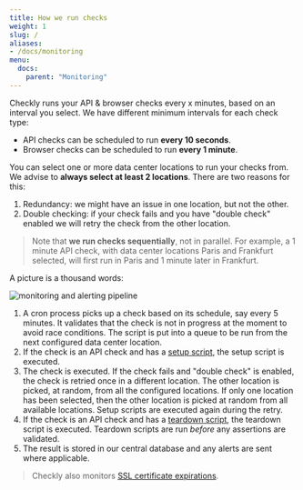 ```yaml
---
title: How we run checks
weight: 1
slug: /
aliases:
- /docs/monitoring
menu:
  docs:
    parent: "Monitoring"
---
```


Checkly runs your API & browser checks every x minutes, based on an interval you select. 
We have different minimum intervals for each check type:

- API checks can be scheduled to run **every 10 seconds**.
- Browser checks can be scheduled to run **every 1 minute**.

You can select one or more data center locations to run your checks from. We advise to **always select at least 2 locations**.
There are two reasons for this:

1. Redundancy: we might have an issue in one location, but not the other. 
2. Double checking: if your check fails and you have "double check" enabled we will retry the check from the other location.

> Note that **we run checks sequentially**, not in parallel. For example, a 1 minute API check, with data center locations
> Paris and Frankfurt selected, will first run in Paris and 1 minute later in Frankfurt.

A picture is a thousand words:

![monitoring and alerting pipeline](/docs/images/monitoring/pipeline.png)

1. A cron process picks up a check based on its schedule, say every 5 minutes. It validates that the check is not in progress at the moment to avoid race conditions. The script is put into a queue to be run from the next configured data center location.
2. If the check is an API check and has a [setup script](/docs/api-checks/setup-teardown-scripts/), the setup script is executed. 
3. The check is executed. If the check fails and "double check" is enabled, the check is retried once in a different location.
The other location is picked, at random, from all the configured locations. If only one location has been selected, then the other location is picked at random from all available locations. Setup scripts are executed again during the retry.
4. If the check is an API check and has a [teardown script](/docs/api-checks/setup-teardown-scripts/), the teardown script is executed.
Teardown scripts are run *before* any assertions are validated.
5. The result is stored in our central database and any alerts are sent where applicable.

 
> Checkly also monitors [SSL certificate expirations](/docs/alerting/ssl-expiration/).
